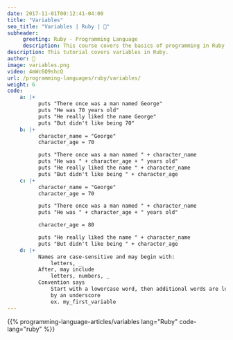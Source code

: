 ```yaml
---
date: 2017-11-01T00:12:41-04:00
title: "Variables"
seo_title: "Variables | Ruby | 🦒"
subheader:
     greeting: Ruby - Programming Language
     description: This course covers the basics of programming in Ruby. Work your way through the videos/articles and I'll teach you everything you need to know to start your programming journey!
description: This tutorial covers variables in Ruby.
author: 🦒
image: variables.png
video: 4mWc6Q9shcQ
url: /programming-languages/ruby/variables/
weight: 6
code:
    a: |+
          puts "There once was a man named George"
          puts "He was 70 years old"
          puts "He really liked the name George"
          puts "But didn't like being 70"
    b: |+
          character_name = "George"
          character_age = 70

          puts "There once was a man named " + character_name
          puts "He was " + character_age + " years old"
          puts "He really liked the name " + character_name
          puts "But didn't like being " + character_age
    c: |+
          character_name = "George"
          character_age = 70

          puts "There once was a man named " + character_name
          puts "He was " + character_age + " years old"

          character_age = 80

          puts "He really liked the name " + character_name
          puts "But didn't like being " + character_age
    d: |+
          Names are case-sensitive and may begin with:
              letters, _
          After, may include
              letters, numbers, _
          Convention says
              Start with a lowercase word, then additional words are lowercase separated
              by an underscore
              ex. my_first_variable
---
```


{{% programming-language-articles/variables lang="Ruby" code-lang="ruby" %}}
